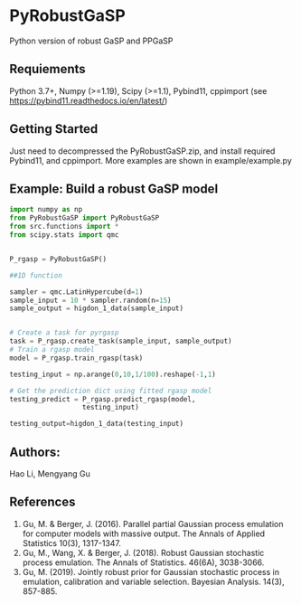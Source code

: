 # PyRobustGaSP

Python version of robust GaSP and PPGaSP

## Requiements
Python 3.7+, Numpy (>=1.19), Scipy (>=1.1), Pybind11, cppimport (see https://pybind11.readthedocs.io/en/latest/)

## Getting Started

Just need to decompressed the PyRobustGaSP.zip, and install required Pybind11, and cppimport. More examples are shown in example/example.py

## Example: Build a robust GaSP model  
```python
import numpy as np
from PyRobustGaSP import PyRobustGaSP
from src.functions import *
from scipy.stats import qmc


P_rgasp = PyRobustGaSP()

##1D function

sampler = qmc.LatinHypercube(d=1)
sample_input = 10 * sampler.random(n=15)
sample_output = higdon_1_data(sample_input)


# Create a task for pyrgasp
task = P_rgasp.create_task(sample_input, sample_output) 
# Train a rgasp model 
model = P_rgasp.train_rgasp(task)

testing_input = np.arange(0,10,1/100).reshape(-1,1)

# Get the prediction dict using fitted rgasp model
testing_predict = P_rgasp.predict_rgasp(model, 
                  testing_input)

testing_output=higdon_1_data(testing_input)

```



## Authors:
Hao Li, Mengyang Gu

## References
1. Gu, M. & Berger, J. (2016). Parallel partial Gaussian process emulation for computer
models with massive output. The Annals of Applied Statistics 10(3), 1317-1347.
2. Gu, M., Wang, X. & Berger, J. (2018). Robust Gaussian stochastic process emulation. The
Annals of Statistics. 46(6A), 3038-3066.
3. Gu, M. (2019). Jointly robust prior for Gaussian stochastic process in emulation,
calibration and variable selection. Bayesian Analysis. 14(3), 857-885.
